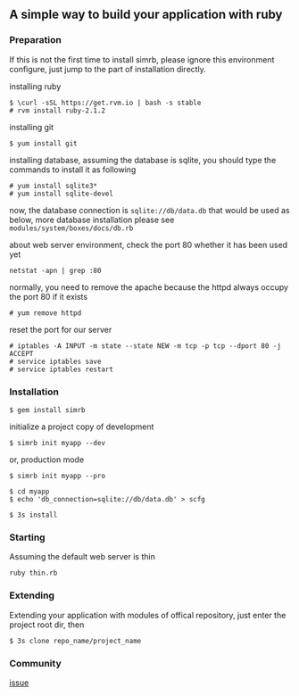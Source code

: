 ## A simple way to build your application with ruby


### Preparation

If this is not the first time to install simrb, please ignore this environment configure, just jump to the part of installation directly.

installing ruby

	$ \curl -sSL https://get.rvm.io | bash -s stable
	# rvm install ruby-2.1.2

installing git

	$ yum install git

installing database, assuming the database is sqlite, you should type the commands to install it as following

	# yum install sqlite3*
	# yum install sqlite-devel

now, the database connection is `sqlite://db/data.db` that would be used as below,
more database installation please see `modules/system/boxes/docs/db.rb`

about web server environment, check the port 80 whether it has been used yet

	netstat -apn | grep :80

normally, you need to remove the apache because the httpd always occupy the port 80 if it exists

	# yum remove httpd

reset the port for our server

	# iptables -A INPUT -m state --state NEW -m tcp -p tcp --dport 80 -j ACCEPT
	# service iptables save
	# service iptables restart


### Installation

	$ gem install simrb

initialize a project copy of development

	$ simrb init myapp --dev

or, production mode

	$ simrb init myapp --pro

	$ cd myapp
	$ echo 'db_connection=sqlite://db/data.db' > scfg

	$ 3s install


### Starting

Assuming the default web server is thin

	ruby thin.rb


### Extending

Extending your application with modules of offical repository, just enter the project root dir, then

	$ 3s clone repo_name/project_name


### Community

[issue](https://github.com/simrb/simrb/issues)
